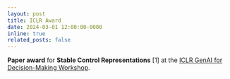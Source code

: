 ```yaml
---
layout: post
title: ICLR Award
date: 2024-03-01 12:00:00-0000
inline: true
related_posts: false
---
```


**Paper award** for **Stable Control Representations** [1] at the <a href="https://sites.google.com/view/genai4dm-iclr2024" target="_blank">ICLR GenAI for Decision-Making Workshop</a>.

